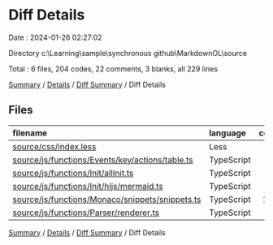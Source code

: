 # Diff Details

Date : 2024-01-26 02:27:02

Directory c:\\Learning\\sample\\synchronous github\\MarkdownOL\\source

Total : 6 files,  204 codes, 22 comments, 3 blanks, all 229 lines

[Summary](results.md) / [Details](details.md) / [Diff Summary](diff.md) / Diff Details

## Files
| filename | language | code | comment | blank | total |
| :--- | :--- | ---: | ---: | ---: | ---: |
| [source/css/index.less](/source/css/index.less) | Less | 0 | 0 | 1 | 1 |
| [source/js/functions/Events/key/actions/table.ts](/source/js/functions/Events/key/actions/table.ts) | TypeScript | 3 | 0 | 1 | 4 |
| [source/js/functions/Init/allInit.ts](/source/js/functions/Init/allInit.ts) | TypeScript | 0 | 1 | 0 | 1 |
| [source/js/functions/Init/hljs/mermaid.ts](/source/js/functions/Init/hljs/mermaid.ts) | TypeScript | 0 | 10 | 0 | 10 |
| [source/js/functions/Monaco/snippets/snippets.ts](/source/js/functions/Monaco/snippets/snippets.ts) | TypeScript | 193 | 15 | 1 | 209 |
| [source/js/functions/Parser/renderer.ts](/source/js/functions/Parser/renderer.ts) | TypeScript | 8 | -4 | 0 | 4 |

[Summary](results.md) / [Details](details.md) / [Diff Summary](diff.md) / Diff Details